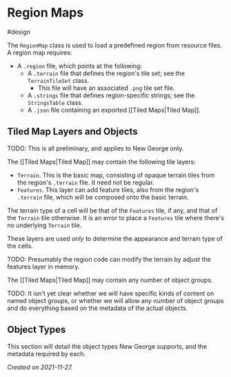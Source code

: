 # Region Maps
#design

The `RegionMap` class is used to load a predefined region from resource files.  A region map requires:

- A `.region` file, which points at the following:
	- A `.terrain` file that defines the region's tile set; see the `TerrainTileSet` class.
		- This file will have an associated `.png` tile set file.
	- A `.strings` file that defines region-specific strings; see the `StringsTable` class.
	- A `.json` file containing an exported [[Tiled Maps|Tiled Map]].

## Tiled Map Layers and Objects

TODO: This is all preliminary, and applies to New George only.

The [[Tiled Maps|Tiled Map]] may contain the following tile layers:

- `Terrain`.  This is the basic map, consisting of opaque terrain tiles from the region's `.terrain` file.  It need not be regular.
- `Features`.  This layer can add feature tiles, also from the region's `.terrain` file, which will be composed onto the basic terrain. 

The terrain type of a cell will be that of the `Features` tile, if any, and that of the `Terrain` tile otherwise.  It is an error to place a `Features` tile where there's no underlying `Terrain` tile.

These layers are used _only_ to determine the appearance and terrain type of the cells.

TODO: Presumably the region code can modify the terrain by adjust the features layer in memory.

The [[Tiled Maps|Tiled Map]] may contain any number of object groups.

TODO: It isn't yet clear whether we will have specific kinds of content on named object groups, or whether we will allow any number of object groups and do everything based on the metadata of the actual objects.

## Object Types

This section will detail the object types New George supports, and the metadata required by each.

 
_Created on 2021-11-27._
